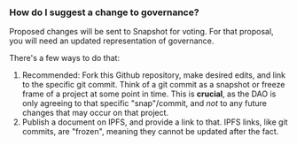 ### How do I suggest a change to governance?

Proposed changes will be sent to Snapshot for voting. For that proposal, you will need an updated representation of governance.

There's a few ways to do that:

1. Recommended: Fork this Github repository, make desired edits, and link to the specific git commit. Think of a git commit as a snapshot or freeze frame of a project at some point in time. This is **crucial**, as the DAO is only agreeing to that specific "snap"/commit, and _not_ to any future changes that may occur on that project.
2. Publish a document on IPFS, and provide a link to that. IPFS links, like git commits, are "frozen", meaning they cannot be updated after the fact.
